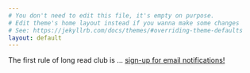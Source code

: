 ```yaml
---
# You don't need to edit this file, it's empty on purpose.
# Edit theme's home layout instead if you wanna make some changes
# See: https://jekyllrb.com/docs/themes/#overriding-theme-defaults
layout: default
---
```


The first rule of long read club is ... <a href="https://docs.google.com/forms/d/1T4T3GsMMcuREW-DFb1h5XoBB-Wdj00DxmyseZka1zhc/viewform">sign-up for email notifications!</a>

